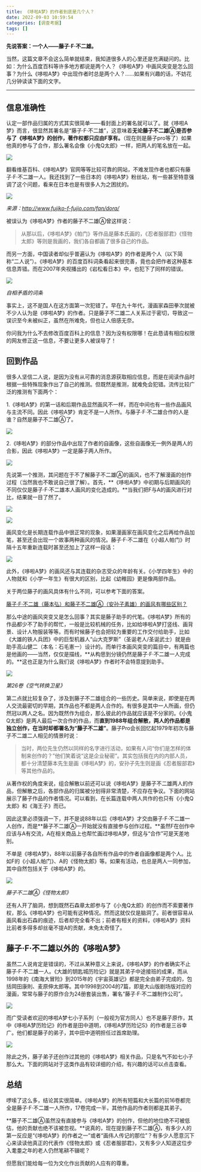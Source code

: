 ```yaml
---
title: 《哆啦A梦》的作者到底是几个人？
date: 2022-09-03 10:59:54
categories: [调查考据]
tags: []
---
```



**先说答案：一个人——藤子·F·不二雄。**

当然，这篇文章不会这么简单就结束，我知道很多人的心里还是充满疑问的。比如：为什么百度百科等许多地方都说是两个人？《哆啦A梦》中画风突变是怎么回事？为什么《哆啦A梦》中出现作者时总是两个人？……如果有兴趣的话，不妨花几分钟读读下面的文字。

---

## 信息准确性

认定一部作品归属的方式其实很简单——看封面上的署名就可以了。就《哆啦A梦》而言，很显然其署名是“藤子·F·不二雄”，这意味着**无论藤子不二雄Ⓐ是否参与了《哆啦A梦》的创作，著作权都只应由F享有。**（现在则是藤子pro等了）如果他真的参与了合作，那么署名会像《小鬼Q太郎》一样，把两人的笔名放在一起。

![](https://pic2.zhimg.com/80/v2-d8ef4701495aec447d66f04583ac1025_1440w.jpg)

翻看维基百科、《哆啦A梦》官网等等比较可靠的网站，不难发现作者也都只有藤子·F·不二雄一人。我还找到了一些日本的《哆啦A梦》粉丝站，有一些甚至特意强调了这个问题，看来在日本也是有很多人为之困扰的。

![](https://pic1.zhimg.com/80/v2-3360334b65909b125a15190363cb7444_1440w.jpg)

_来源：http://www.fujiko-f-fujio.com/fan/dora/_

被误认为《哆啦A梦》作者的藤子不二雄Ⓐ曾这样说：

> 从那以后，《哆啦A梦》《帕门》等作品是藤本氏画的，《忍者服部君》《怪物太郎》等则是我画的，我们各自都画了很多自己的作品。

而另一方面，中国读者却似乎普遍认为《哆啦A梦》的作者是两个人（以下简称“二人说”）。《哆啦A梦》的百度百科词条看起来很完善，竟也会把作者这种基本信息弄错。而在2007年央视播出的《岩松看日本》中，也犯下了同样的错误。

![](https://pic3.zhimg.com/80/v2-2a12d668409c1d305ad5ab2082a8cdd2_1440w.jpg)

_自相矛盾的词条_

事实上，这不是国人在这方面第一次犯错了。早在九十年代，漫画家森田拳次就被不少人认为是《哆啦A梦》的作者。只是藤子不二雄二人关系过于密切，导致这一误识至今未被纠正，虽然在所难免，但也让人倍感无奈。

你问我为什么不去修改百度百科上的信息？因为没有权限哪！在此恳请有相应权限的网友修正这一信息，不要让更多人被误导了！

## 回到作品

很多人坚信二人说，是因为没有从可靠的消息源获取相应信息，而是在阅读作品时根据一些特殊现象作出了自己的推测。但既然是推测，就难免会犯错。流传比较广泛的推测有下面两个：

1.《哆啦A梦》的第一话和后期作品显然画风不一样，而在中间也有一些作品画风与主流不同。因此《哆啦A梦》肯定不是一人所作。与藤子·F·不二雄合作的人是谁？自然是藤子不二雄Ⓐ了。

![](https://pic4.zhimg.com/80/v2-eb45443c2294f012c134fb64461e7def_1440w.jpg)

2.《哆啦A梦》的部分作品中出现了作者的自画像，这些自画像无一例外是两人的合影，因此《哆啦A梦》一定是藤子两人所作。

![](https://pic3.zhimg.com/80/v2-59670e454191af6e339c31e27eccfe82_1440w.jpg)

先说第一个推测，其问题在于不了解藤子不二雄Ⓐ的画风，也不了解漫画的创作过程（当然我也不敢说自己很了解）。首先，**《哆啦A梦》中初期与后期画风的不同仅仅是藤子·F·不二雄本人画风的变化造成的。**当我们把F与A的画风进行对比，结果就一目了然了。

![](https://pic3.zhimg.com/80/v2-092c2211c02acd26b143bb92a9fbe742_1440w.jpg)

![](https://pic4.zhimg.com/80/v2-b4c131008be80a204d9c5c2fecbeed53_1440w.jpg)

画风变化是长期连载作品中很正常的现象，如果漫画家在画风变化之后再给作品加笔，甚至还会出现一个故事两种画风的情况。藤子·F·不二雄在《小超人帕门》时隔十五年重新连载时甚至还加上了这样一段话：

![](https://pic1.zhimg.com/80/v2-72566168bc40d377052739b54462d610_1440w.jpg)

此外，《哆啦A梦》的画风还与其连载的杂志受众的年龄有关。《小学四年生》中的人物就和《小学一年生》有很大的区别，比起《幼稚园》更是像两部作品。

关于两位藤子的画风具体有什么不同，可以参考下面的答案。

[藤子·F·不二雄（藤本弘）和藤子不二雄Ⓐ（安孙子素雄）的画风有哪些区别？](https://www.zhihu.com/question/64087966/answer/219892531)

那么中途的画风突变又是怎么回事？其实是藤子助手的代笔。《哆啦A梦》所有的作品都少不了助手的帮忙，一般是比较机械的任务，比如给哆啦A梦打竖线、画背景、设计人物服装等等。而有时候藤子也会把较为重要的工作交付给助手，比如《大雄的铁人兵团》中的巨型机器人“山大克罗斯”（圣诞老人/圣诞武士）就是由助手高山健二（本名：石毛憲一）设计的。而单行本画风突变的篇目中，有两篇也是他画的——当然，仅仅是描线，**从构思到分镜仍然是藤子·F·不二雄一人完成的。**这也正是为什么我们说《哆啦A梦》作者时不会特意提到助手。

![](https://pic1.zhimg.com/80/v2-3cf7f6131aec774dcab5a131f4070d0c_1440w.jpg)

_第26卷《空气转换卫星》_

第二点就比较复杂了，涉及到藤子不二雄组合的一些历史。简单来说，即使是在两人交流最密切的早期，其作品也不都是两人合作的。有很多是其中一人所画，但仍然冠以两人之名。因为既然作为组合，那么彼此的作品就应该是不分家的。《小鬼Q太郎》是两人最后一次合作的作品，而**直到1988年组合解散，两人的作品都是独立创作，在当时却都署名为“藤子不二雄”**。藤子Pro会长回忆起1979年初次与藤子不二雄二人相见的情景时说：

> 当时，两位先生仍然以同样的名字进行活动，如果有人问“你们是怎样的体制来创作的？”他们笑着说“这是企业秘密”。其实包括我在内的内部人员，都十分清楚藤本先生是画《哆啦A梦》的，安孙子先生则是画《忍者服部君》等其他作品的。

从著作权的角度来说，组合解散以前还可以说《哆啦A梦》是藤子不二雄两人的作品，但解散之后，各部作品的归属被分划得非常清楚，不应存在争议。下面的网站展示了藤子作品的作者情况。可以看到，在长篇连载中两人共作的也只有《小鬼Q太郎》和《海王子》而已。

因此这里必须强调一下，并不是说88年以后《哆啦A梦》才交由藤子·F·不二雄一人创作，而是**藤子不二雄Ⓐ一开始就没有直接参与创作过程。**虽然F在创作中应该与A有交流，A在相关商品上也帮忙画过哆啦A梦，但这与“合作”可是天差地别。

不单是《哆啦A梦》，88年以前藤子各自所有作品中的作者自画像都是两个人。比如F的《小超人帕门》、A的《怪物太郎》等。如果有活动，也总是两人一同参加，其中自然包括关于《哆啦A梦》的。

![](https://pic4.zhimg.com/80/v2-ede3a4a41875cf9e50e39d99d8c038af_1440w.jpg)

_藤子不二雄Ⓐ《怪物太郎》_

还有人开了脑洞，想到既然石森章太郎参与了《小鬼Q太郎》的创作而不索要著作权，那么《哆啦A梦》也可能有这种情况。然而这就仅仅是脑洞了。前者很容易从画风看出石森的痕迹，后者却完全看不出；前者有相关的资料，《哆啦A梦》资料比前者多得多却丝毫不提A的贡献，未免太奇怪了。

## 藤子·F·不二雄以外的《哆啦A梦》

虽然二人说肯定是错误的，不过从某种意义上来说，《哆啦A梦》的作者确实不止藤子·F·不二雄一人。《大雄的钥匙城历险记》就是其弟子中途接班的成果，而从1998年的《南海大冒险》到2015年的《宇宙英雄记》都是完全由弟子完成的，包括岡田康則、麦原伸太郎等。其中1998到2004的7篇，即是大山版剧场版对应的漫画，常常与藤子的原作合为24册套装出售，署名“藤子·F·不二雄制作公司”。

![](https://pic1.zhimg.com/80/v2-e77b504f2326bd6228ef792294ffd0d4_1440w.jpg)

而广受读者欢迎的哆啦A梦七小子系列（一般视为官方同人）也不是藤子原作，其中《哆啦A梦历险记》的作者是田中道明，《哆啦A梦历险记S》的作者是三谷幸广。他们都是藤子的弟子，其中田中道明担任过首席助理。

![](https://pic1.zhimg.com/80/v2-dfd7e66ba4e28b1db8d07b383919e080_1440w.jpg)

除此之外，藤子弟子还创作过其他的《哆啦A梦》相关作品，只是名气不如七小子那么大。下面的网站对于这类作品有较详细的介绍，有兴趣的话可以点击查看。

## 总结

啰嗦了这么多，结论其实很简单。《哆啦A梦》的所有短篇和大长篇的前16卷都完全是藤子·F·不二雄一人所作，17卷完成一半，其他作品的作者则都是其弟子。

**藤子不二雄Ⓐ虽然没有直接参与《哆啦A梦》的创作，但他的地位绝不可被低估，他的贡献也绝不该被忽视。**说真的，现在提到藤子不二雄Ⓐ，有多少人的第一反应是“《哆啦A梦》的作者之一”或者“画伟人传记的那位”？有多少人愿意沉下心来读读他真正的代表作《怪物太郎》或《忍者服部君》，又有多少人知道这位步入耄耋之年的老人仍然笔耕不辍呢？

但愿我们能给每一位为文化作出贡献的人应有的尊重。